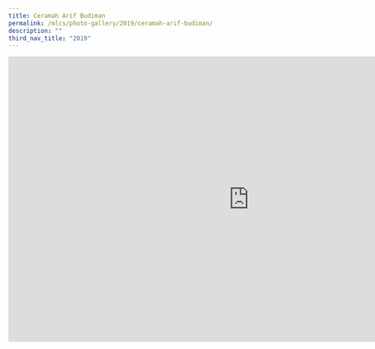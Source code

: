 ```yaml
---
title: Ceramah Arif Budiman
permalink: /mlcs/photo-gallery/2019/ceramah-arif-budiman/
description: ""
third_nav_title: "2019"
---
```

<iframe allowfullscreen="true" height="569" width="960" frameborder="0" src="https://docs.google.com/presentation/d/e/2PACX-1vSebW-zhqW9HH9zpldsz9vEG2xaGUUteq8Dj10RWDVho8vjZdC00JNh_FwKoKhfbEP7l5UN6Oi-85zH/embed?start=false&amp;loop=false&amp;delayms=3000"></iframe>